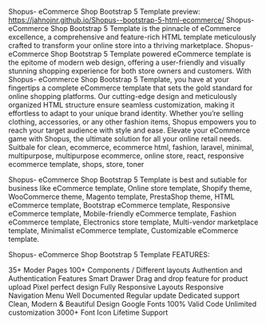 Shopus- eCommerce Shop Bootstrap 5 Template
preview: https://jahnojnr.github.io/Shopus--bootstrap-5-html-ecommerce/
Shopus- eCommerce Shop Bootstrap 5 Template is the pinnacle of eCommerce excellence, a comprehensive and feature-rich HTML template meticulously crafted to transform your online store into a thriving marketplace. Shopus- eCommerce Shop Bootstrap 5 Template powered eCommerce template is the epitome of modern web design, offering a user-friendly and visually stunning shopping experience for both store owners and customers. With Shopus- eCommerce Shop Bootstrap 5 Template, you have at your fingertips a complete eCommerce template that sets the gold standard for online shopping platforms. Our cutting-edge design and meticulously organized HTML structure ensure seamless customization, making it effortless to adapt to your unique brand identity. Whether you’re selling clothing, accessories, or any other fashion items, Shopus empowers you to reach your target audience with style and ease. Elevate your eCommerce game with Shopus, the ultimate solution for all your online retail needs. Suitbale for clean, ecommerce, ecommerce html, fashion, laravel, minimal, multipurpose, multipurpose ecommerce, online store, react, responsive ecommerce template, shops, store, toner

Shopus- eCommerce Shop Bootstrap 5 Template is best and sutiable for business like eCommerce template, Online store template, Shopify theme, WooCommerce theme, Magento template, PrestaShop theme, HTML eCommerce template, Bootstrap eCommerce template, Responsive eCommerce template, Mobile-friendly eCommerce template, Fashion eCommerce template, Electronics store template, Multi-vendor marketplace template, Minimalist eCommerce template, Customizable eCommerce template.

Shopus- eCommerce Shop Bootstrap 5 Template FEATURES:

35+ Moder Pages
100+ Components / Different layouts
Authention and Authentication Features
Smart Drawer
Drag and drop feature for product upload
Pixel perfect design
Fully Responsive Layouts
Responsive Navigation Menu
Well Documented
Regular update
Dedicated support
Clean, Modern & Beautiful Design
Google Fonts
100% Valid Code
Unlimited customization
3000+ Font Icon
Lifetime Support
